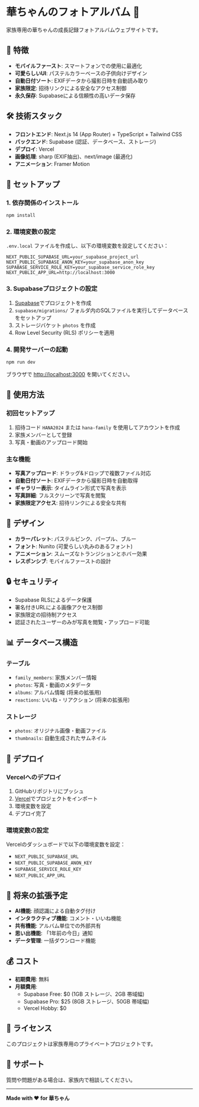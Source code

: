 # 華ちゃんのフォトアルバム 🌸

家族専用の華ちゃんの成長記録フォトアルバムウェブサイトです。

## 🌟 特徴

- **モバイルファースト**: スマートフォンでの使用に最適化
- **可愛らしいUI**: パステルカラーベースの子供向けデザイン
- **自動日付ソート**: EXIFデータから撮影日時を自動読み取り
- **家族限定**: 招待リンクによる安全なアクセス制御
- **永久保存**: Supabaseによる信頼性の高いデータ保存

## 🛠️ 技術スタック

- **フロントエンド**: Next.js 14 (App Router) + TypeScript + Tailwind CSS
- **バックエンド**: Supabase (認証、データベース、ストレージ)
- **デプロイ**: Vercel
- **画像処理**: sharp (EXIF抽出)、next/image (最適化)
- **アニメーション**: Framer Motion

## 🚀 セットアップ

### 1. 依存関係のインストール

```bash
npm install
```

### 2. 環境変数の設定

`.env.local` ファイルを作成し、以下の環境変数を設定してください：

```env
NEXT_PUBLIC_SUPABASE_URL=your_supabase_project_url
NEXT_PUBLIC_SUPABASE_ANON_KEY=your_supabase_anon_key
SUPABASE_SERVICE_ROLE_KEY=your_supabase_service_role_key
NEXT_PUBLIC_APP_URL=http://localhost:3000
```

### 3. Supabaseプロジェクトの設定

1. [Supabase](https://supabase.com)でプロジェクトを作成
2. `supabase/migrations/` フォルダ内のSQLファイルを実行してデータベースをセットアップ
3. ストレージバケット `photos` を作成
4. Row Level Security (RLS) ポリシーを適用

### 4. 開発サーバーの起動

```bash
npm run dev
```

ブラウザで [http://localhost:3000](http://localhost:3000) を開いてください。

## 📱 使用方法

### 初回セットアップ

1. 招待コード `HANA2024` または `hana-family` を使用してアカウントを作成
2. 家族メンバーとして登録
3. 写真・動画のアップロード開始

### 主な機能

- **写真アップロード**: ドラッグ&ドロップで複数ファイル対応
- **自動日付ソート**: EXIFデータから撮影日時を自動取得
- **ギャラリー表示**: タイムライン形式で写真を表示
- **写真詳細**: フルスクリーンで写真を閲覧
- **家族限定アクセス**: 招待リンクによる安全な共有

## 🎨 デザイン

- **カラーパレット**: パステルピンク、パープル、ブルー
- **フォント**: Nunito (可愛らしい丸みのあるフォント)
- **アニメーション**: スムーズなトランジションとホバー効果
- **レスポンシブ**: モバイルファーストの設計

## 🔒 セキュリティ

- Supabase RLSによるデータ保護
- 署名付きURLによる画像アクセス制御
- 家族限定の招待制アクセス
- 認証されたユーザーのみが写真を閲覧・アップロード可能

## 📊 データベース構造

### テーブル

- `family_members`: 家族メンバー情報
- `photos`: 写真・動画のメタデータ
- `albums`: アルバム情報 (将来の拡張用)
- `reactions`: いいね・リアクション (将来の拡張用)

### ストレージ

- `photos`: オリジナル画像・動画ファイル
- `thumbnails`: 自動生成されたサムネイル

## 🚀 デプロイ

### Vercelへのデプロイ

1. GitHubリポジトリにプッシュ
2. [Vercel](https://vercel.com)でプロジェクトをインポート
3. 環境変数を設定
4. デプロイ完了

### 環境変数の設定

Vercelのダッシュボードで以下の環境変数を設定：

- `NEXT_PUBLIC_SUPABASE_URL`
- `NEXT_PUBLIC_SUPABASE_ANON_KEY`
- `SUPABASE_SERVICE_ROLE_KEY`
- `NEXT_PUBLIC_APP_URL`

## 🔮 将来の拡張予定

- **AI機能**: 顔認識による自動タグ付け
- **インタラクティブ機能**: コメント・いいね機能
- **共有機能**: アルバム単位での外部共有
- **思い出機能**: 「1年前の今日」通知
- **データ管理**: 一括ダウンロード機能

## 💰 コスト

- **初期費用**: 無料
- **月額費用**: 
  - Supabase Free: $0 (1GB ストレージ、2GB 帯域幅)
  - Supabase Pro: $25 (8GB ストレージ、50GB 帯域幅)
  - Vercel Hobby: $0

## 📝 ライセンス

このプロジェクトは家族専用のプライベートプロジェクトです。

## 🤝 サポート

質問や問題がある場合は、家族内で相談してください。

---

**Made with ❤️ for 華ちゃん**